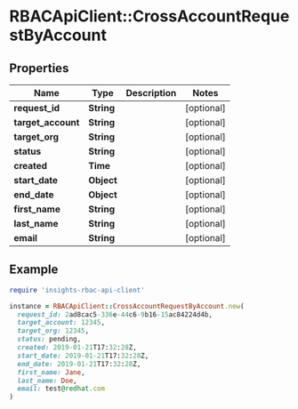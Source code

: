 # RBACApiClient::CrossAccountRequestByAccount

## Properties

| Name | Type | Description | Notes |
| ---- | ---- | ----------- | ----- |
| **request_id** | **String** |  | [optional] |
| **target_account** | **String** |  | [optional] |
| **target_org** | **String** |  | [optional] |
| **status** | **String** |  | [optional] |
| **created** | **Time** |  | [optional] |
| **start_date** | **Object** |  | [optional] |
| **end_date** | **Object** |  | [optional] |
| **first_name** | **String** |  | [optional] |
| **last_name** | **String** |  | [optional] |
| **email** | **String** |  | [optional] |

## Example

```ruby
require 'insights-rbac-api-client'

instance = RBACApiClient::CrossAccountRequestByAccount.new(
  request_id: 2ad8cac5-336e-44c6-9b16-15ac84224d4b,
  target_account: 12345,
  target_org: 12345,
  status: pending,
  created: 2019-01-21T17:32:28Z,
  start_date: 2019-01-21T17:32:28Z,
  end_date: 2019-01-21T17:32:28Z,
  first_name: Jane,
  last_name: Doe,
  email: test@redhat.com
)
```

